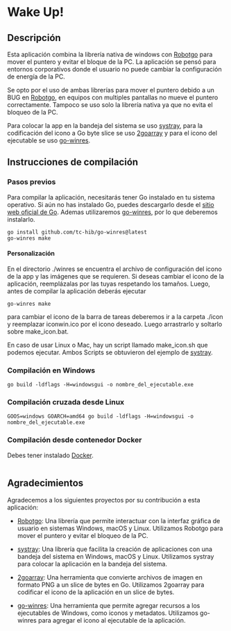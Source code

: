
# Wake Up!

## Descripción

Esta aplicación combina la librería nativa de windows con [Robotgo](https://github.com/go-vgo/robotgo) para mover el puntero y evitar el bloque de la PC. La aplicación se pensó para entornos corporativos donde el usuario no puede cambiar la configuración de energía de la PC. 

Se opto por el uso de ambas librerías para mover el puntero debido a un BUG en [Robotgo](https://github.com/go-vgo/robotgo), en equipos con multiples pantallas no mueve el puntero correctamente. Tampoco se uso solo la librería nativa ya que no evita el bloqueo de la PC.

Para colocar la app en la bandeja del sistema se uso [systray](https://github.com/getlantern/systray), para la codificación del icono a Go byte slice se uso [2goarray](https://github.com/cratonica/2goarray) y para el icono del ejecutable se uso [go-winres](https://github.com/tc-hib/go-winres).

## Instrucciones de compilación

### Pasos previos

Para compilar la aplicación, necesitarás tener Go instalado en tu sistema operativo. Si aún no has instalado Go, puedes descargarlo desde el [sitio web oficial de Go](https://golang.org/). Ademas utilizaremos [go-winres](https://github.com/tc-hib/go-winres), por lo que deberemos instalarlo.

  ```shell
  go install github.com/tc-hib/go-winres@latest
  go-winres make
  ```

#### Personalización

En el directorio ./winres se encuentra el archivo de configuración del icono de la app y las imágenes que se requieren. Si deseas cambiar el icono de la aplicación, reemplázalas por las tuyas respetando los tamaños. Luego, antes de compilar la aplicación deberás ejecutar

  ```shell
  go-winres make
  ```

para cambiar el icono de la barra de tareas deberemos ir a la carpeta ./icon y reemplazar iconwin.ico por el icono deseado. Luego arrastrarlo y soltarlo sobre make_icon.bat. 

En caso de usar Linux o Mac, hay un script llamado make_icon.sh que podemos ejecutar.
Ambos Scripts se obtuvieron del ejemplo de [systray](https://github.com/getlantern/systray). 

### Compilación en Windows

  ```shell
  go build -ldflags -H=windowsgui -o nombre_del_ejecutable.exe
  ```

### Compilación cruzada desde Linux

  ```shell
  GOOS=windows GOARCH=amd64 go build -ldflags -H=windowsgui -o nombre_del_ejecutable.exe
  ```

### Compilación desde contenedor Docker

Debes tener instalado [Docker](https://www.docker.com/get-started/).

  ```shell
  
  ```

## Agradecimientos

 Agradecemos a los siguientes proyectos por su contribución a esta aplicación:

  - [Robotgo](https://github.com/go-vgo/robotgo): Una librería que permite interactuar con la interfaz gráfica de usuario en sistemas Windows, macOS y Linux. Utilizamos Robotgo para mover el puntero y evitar el bloqueo de la PC.

  - [systray](https://github.com/getlantern/systray): Una librería que facilita la creación de aplicaciones con una bandeja del sistema en Windows, macOS y Linux. Utilizamos systray para colocar la aplicación en la bandeja del sistema.

  - [2goarray](https://github.com/cratonica/2goarray): Una herramienta que convierte archivos de imagen en formato PNG a un slice de bytes en Go. Utilizamos 2goarray para codificar el icono de la aplicación en un slice de bytes.

  - [go-winres](https://github.com/tc-hib/go-winres): Una herramienta que permite agregar recursos a los ejecutables de Windows, como iconos y metadatos. Utilizamos go-winres para agregar el icono al ejecutable de la aplicación.

